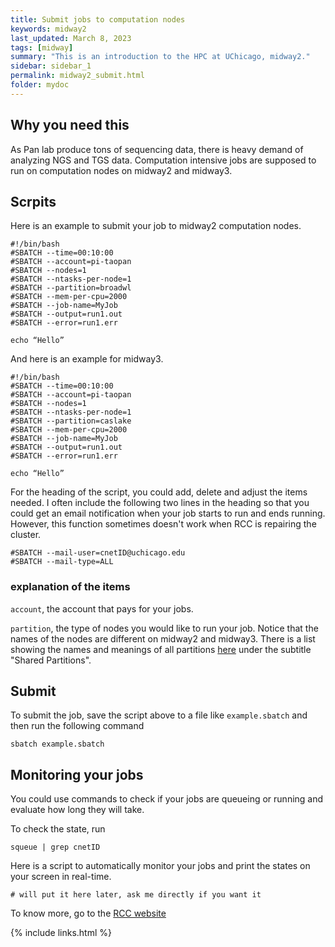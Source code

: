 ```yaml
---
title: Submit jobs to computation nodes
keywords: midway2
last_updated: March 8, 2023
tags: [midway]
summary: "This is an introduction to the HPC at UChicago, midway2."
sidebar: sidebar_1
permalink: midway2_submit.html
folder: mydoc
---
```


## Why you need this
As Pan lab produce tons of sequencing data, there is heavy demand of analyzing NGS and TGS data. Computation intensive jobs are supposed to run on computation nodes on midway2 and midway3.

## Scrpits
Here is an example to submit your job to midway2 computation nodes.
```
#!/bin/bash
#SBATCH --time=00:10:00
#SBATCH --account=pi-taopan
#SBATCH --nodes=1
#SBATCH --ntasks-per-node=1
#SBATCH --partition=broadwl
#SBATCH --mem-per-cpu=2000
#SBATCH --job-name=MyJob
#SBATCH --output=run1.out
#SBATCH --error=run1.err

echo “Hello”
```
And here is an example for midway3.
```
#!/bin/bash
#SBATCH --time=00:10:00
#SBATCH --account=pi-taopan
#SBATCH --nodes=1
#SBATCH --ntasks-per-node=1
#SBATCH --partition=caslake
#SBATCH --mem-per-cpu=2000
#SBATCH --job-name=MyJob
#SBATCH --output=run1.out
#SBATCH --error=run1.err

echo “Hello”
```
For the heading of the script, you could add, delete and adjust the items needed. I often include the following two lines in the heading so that you could get an email notification when your job starts to run and ends running. However, this function sometimes doesn't work when RCC is repairing the cluster.
```
#SBATCH --mail-user=cnetID@uchicago.edu
#SBATCH --mail-type=ALL
```
### explanation of the items
`account`, the account that pays for your jobs.

`partition`, the type of nodes you would like to run your job. Notice that the names of the nodes are different on midway2 and midway3. There is a list showing the names and meanings of all partitions [here](https://rcc-uchicago.github.io/user-guide/midway23/midway_partitions/) under the subtitle "Shared Partitions".


## Submit

To submit the job, save the script above to a file like `example.sbatch` and then run the following command
```
sbatch example.sbatch
```

## Monitoring your jobs

You could use commands to check if your jobs are queueing or running and evaluate how long they will take.

To check the state, run
```
squeue | grep cnetID
```
Here is a script to automatically monitor your jobs and print the states on your screen in real-time.
```
# will put it here later, ask me directly if you want it
```


To know more, go to the [RCC website](https://rcc-uchicago.github.io/user-guide/)

{% include links.html %}
